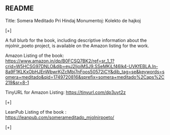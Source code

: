 ## README

Title: Somera Meditado Pri Hindaj Monumentoj: Kolekto de hajkoj 

[+]

A full blurb for the book, including descriptive information about the mjolnir_poeto project, is available on the Amazon listing for the work.

Amazon Listing of the book: https://www.amazon.in/dp/B0FCSQ7BK2/ref=sr_1_1?crid=W5HCSG97DNLO&dib=eyJ2IjoiMSJ9.SSeMKiLf46Ik4-UVKfEBLA.In-8a9F1KLKxObHJEnWbwrKjZcMbj7nFoos50572iCY&dib_tag=se&keywords=somera+meditado&qid=1749720816&sprefix=somera+meditado%2Caps%2C219&sr=8-1

TinyURL for Amazon Listing: https://tinyurl.com/dp3uyt2z

[+]

LeanPub Listing of the book : https://leanpub.com/somerameditado_mjolnirpoeto/

[+]
